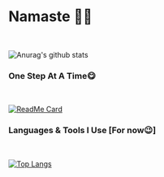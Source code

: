 
# Namaste 🙏😁
</br>

![Anurag's github stats](https://github-readme-stats.vercel.app/api?username=Prathviraj-B-N&show_icons=true&theme=cobalt)

### One Step At A Time😋
</br>

[![ReadMe Card](https://github-readme-stats.vercel.app/api/pin/?username=Prathviraj-B-N&repo=consistancy&theme=cobalt)](https://github.com/pishere/consistancy)

### Languages & Tools I Use [For now😉]
</br>

[![Top Langs](https://github-readme-stats.vercel.app/api/top-langs/?username=Prathviraj-B-N&theme=cobalt)](https://github.com/anuraghazra/github-readme-stats)
